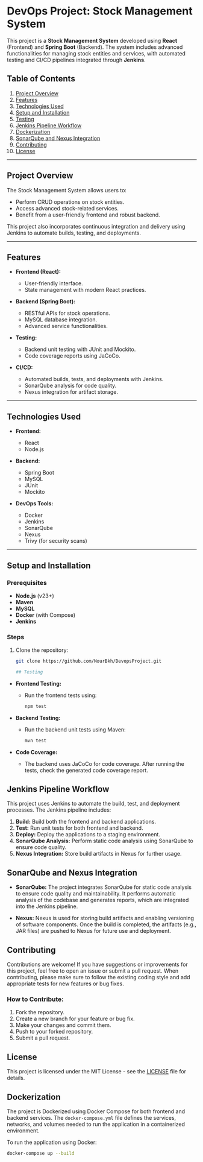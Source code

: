 # DevOps Project: Stock Management System

This project is a **Stock Management System** developed using **React** (Frontend) and **Spring Boot** (Backend). The system includes advanced functionalities for managing stock entities and services, with automated testing and CI/CD pipelines integrated through **Jenkins**.

## Table of Contents

1. [Project Overview](#project-overview)
2. [Features](#features)
3. [Technologies Used](#technologies-used)
4. [Setup and Installation](#setup-and-installation)
5. [Testing](#testing)
6. [Jenkins Pipeline Workflow](#jenkins-pipeline-workflow)
7. [Dockerization](#dockerization)
8. [SonarQube and Nexus Integration](#sonarqube-and-nexus-integration)
9. [Contributing](#contributing)
10. [License](#license)

---

## Project Overview

The Stock Management System allows users to:
- Perform CRUD operations on stock entities.
- Access advanced stock-related services.
- Benefit from a user-friendly frontend and robust backend.

This project also incorporates continuous integration and delivery using Jenkins to automate builds, testing, and deployments.

---

## Features

- **Frontend (React):**
  - User-friendly interface.
  - State management with modern React practices.
  
- **Backend (Spring Boot):**
  - RESTful APIs for stock operations.
  - MySQL database integration.
  - Advanced service functionalities.

- **Testing:**
  - Backend unit testing with JUnit and Mockito.
  - Code coverage reports using JaCoCo.

- **CI/CD:**
  - Automated builds, tests, and deployments with Jenkins.
  - SonarQube analysis for code quality.
  - Nexus integration for artifact storage.

---

## Technologies Used

- **Frontend:**
  - React
  - Node.js

- **Backend:**
  - Spring Boot
  - MySQL
  - JUnit
  - Mockito

- **DevOps Tools:**
  - Docker
  - Jenkins
  - SonarQube
  - Nexus
  - Trivy (for security scans)

---

## Setup and Installation

### Prerequisites
- **Node.js** (v23+)
- **Maven**
- **MySQL**
- **Docker** (with Compose)
- **Jenkins**

### Steps
1. Clone the repository:
   ```bash
   git clone https://github.com/NourBkh/DevopsProject.git

   ## Testing

- **Frontend Testing:**
  - Run the frontend tests using:
    ```bash
    npm test
    ```

- **Backend Testing:**
  - Run the backend unit tests using Maven:
    ```bash
    mvn test
    ```

- **Code Coverage:**
  - The backend uses JaCoCo for code coverage. After running the tests, check the generated code coverage report.

## Jenkins Pipeline Workflow

This project uses Jenkins to automate the build, test, and deployment processes. The Jenkins pipeline includes:

1. **Build:** Build both the frontend and backend applications.
2. **Test:** Run unit tests for both frontend and backend.
3. **Deploy:** Deploy the applications to a staging environment.
4. **SonarQube Analysis:** Perform static code analysis using SonarQube to ensure code quality.
5. **Nexus Integration:** Store build artifacts in Nexus for further usage.


## SonarQube and Nexus Integration

- **SonarQube:** The project integrates SonarQube for static code analysis to ensure code quality and maintainability. It performs automatic analysis of the codebase and generates reports, which are integrated into the Jenkins pipeline.
  
- **Nexus:** Nexus is used for storing build artifacts and enabling versioning of software components. Once the build is completed, the artifacts (e.g., JAR files) are pushed to Nexus for future use and deployment.

## Contributing

Contributions are welcome! If you have suggestions or improvements for this project, feel free to open an issue or submit a pull request. When contributing, please make sure to follow the existing coding style and add appropriate tests for new features or bug fixes.

### How to Contribute:
1. Fork the repository.
2. Create a new branch for your feature or bug fix.
3. Make your changes and commit them.
4. Push to your forked repository.
5. Submit a pull request.

## License

This project is licensed under the MIT License - see the [LICENSE](LICENSE) file for details.


## Dockerization

The project is Dockerized using Docker Compose for both frontend and backend services. The `docker-compose.yml` file defines the services, networks, and volumes needed to run the application in a containerized environment.

To run the application using Docker:
```bash
docker-compose up --build
 

